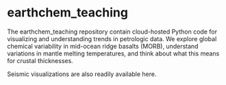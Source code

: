 # earthchem_teaching

The earthchem_teaching repository contain cloud-hosted Python code for visualizing and understanding trends in petrologic data. We explore global chemical variability in mid-ocean ridge basalts (MORB), understand variations in mantle melting temperatures, and think about what this means for crustal thicknesses. 

Seismic visualizations are also readily available here. 